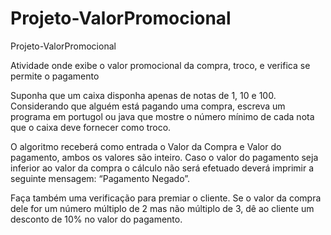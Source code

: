# Projeto-ValorPromocional
Projeto-ValorPromocional

Atividade onde exibe o valor promocional da compra, troco, e verifica se permite o pagamento

Suponha que um caixa disponha apenas de notas de 1, 10 e 100. Considerando que alguém está pagando uma compra, escreva um programa em portugol ou java que mostre o número mínimo de cada nota que o caixa deve fornecer como troco. 

O algoritmo receberá como entrada o Valor da Compra e Valor do pagamento, ambos os valores são inteiro. Caso o valor do pagamento seja inferior ao valor da compra o cálculo não será efetuado deverá imprimir a seguinte mensagem: “Pagamento Negado”. 

Faça também uma verificação para premiar o cliente. Se o valor da compra dele for um número múltiplo de 2 mas não múltiplo de 3, dê ao cliente um desconto de 10% no valor do pagamento.
